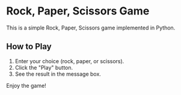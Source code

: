 # Rock, Paper, Scissors Game

This is a simple Rock, Paper, Scissors game implemented in Python.

## How to Play

1. Enter your choice (rock, paper, or scissors).
2. Click the "Play" button.
3. See the result in the message box.

Enjoy the game!


